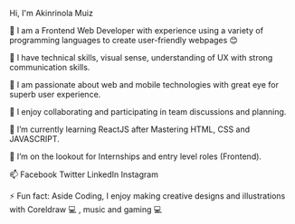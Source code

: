 Hi, I'm Akinrinola Muiz

 👨 I am a Frontend Web Developer with experience using a variety of programming languages to create user-friendly webpages 😊

🌼 I have technical skills, visual sense, understanding of UX with strong communication skills.

🔱 I am passionate about web and mobile technologies with great eye for superb user experience.

👯 I enjoy collaborating and participating in team discussions and planning.

🌱 I’m currently learning ReactJS after Mastering HTML, CSS and JAVASCRIPT.

🤔 I’m on the lookout for Internships and entry level roles (Frontend).

📫 Facebook Twitter LinkedIn Instagram

⚡ Fun fact: Aside Coding, I enjoy making creative designs and illustrations with Coreldraw 💻 , music and gaming 💻
